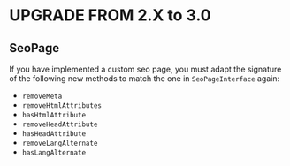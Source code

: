 UPGRADE FROM 2.X to 3.0
=======================

## SeoPage
If you have implemented a custom seo page, you must adapt the signature of the following new methods to match the one in `SeoPageInterface` again:
 * `removeMeta`
 * `removeHtmlAttributes`
 * `hasHtmlAttribute`
 * `removeHeadAttribute`
 * `hasHeadAttribute`
 * `removeLangAlternate`
 * `hasLangAlternate`
